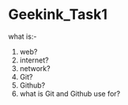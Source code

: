 # Geekink_Task1
what is:- 
1. web?
2. internet?
3. network?
4. Git?
5. Github?
6. what is Git and Github use for?
